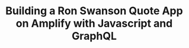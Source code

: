 ---
title: Building a Ron Swanson Quote App on Amplify with Javascript and GraphQL
description: "The simple API will be responsible for returning Ron Swanson quotes to be displayed by a React frontend."
authorIds:
  - paul-flowers
href: https://www.steamhaus.co.uk/technical/building-a-ron-swanson-quote-js-app-on-amplify/
banner: "./banner.png"
platforms:
  - web
  - JavaScript
  - React
categories:
  - API (GraphQL)
---